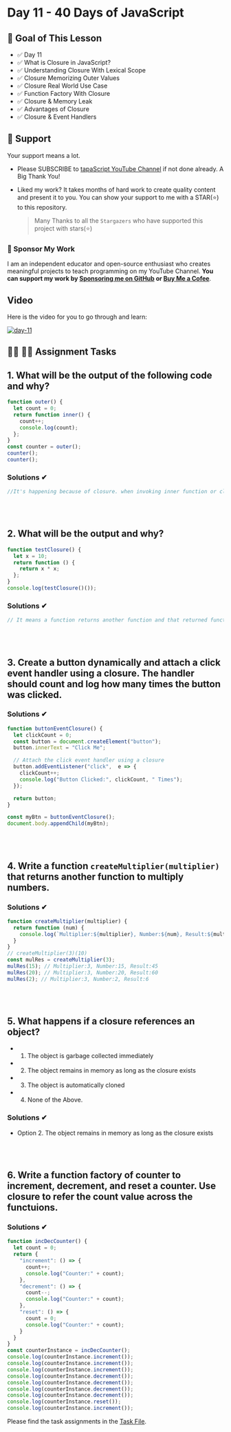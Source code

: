 # Day 11 - 40 Days of JavaScript

## **🎯 Goal of This Lesson**

- ✅ Day 11
- ✅ What is Closure in JavaScript?
- ✅ Understanding Closure With Lexical Scope
- ✅ Closure Memorizing Outer Values
- ✅ Closure Real World Use Case
- ✅ Function Factory With Closure
- ✅ Closure & Memory Leak
- ✅ Advantages of Closure
- ✅ Closure & Event Handlers

## 🫶 Support

Your support means a lot.

- Please SUBSCRIBE to [tapaScript YouTube Channel](https://youtube.com/tapasadhikary) if not done already. A Big Thank You!
- Liked my work? It takes months of hard work to create quality content and present it to you. You can show your support to me with a STAR(⭐) to this repository.

    > Many Thanks to all the `Stargazers` who have supported this project with stars(⭐)

### 🤝 Sponsor My Work

I am an independent educator and open-source enthusiast who creates meaningful projects to teach programming on my YouTube Channel. **You can support my work by [Sponsoring me on GitHub](https://github.com/sponsors/atapas) or [Buy Me a Cofee](https://buymeacoffee.com/tapasadhikary)**.

## Video

Here is the video for you to go through and learn:

[![day-11](./banner.png)](https://youtu.be/lA7CGz3iHyI "Video")

## **👩‍💻 🧑‍💻 Assignment Tasks**

## 1. What will be the output of the following code and why?
```js
function outer() {
  let count = 0;
  return function inner() {
    count++;
    console.log(count);
  };
}
const counter = outer();
counter();
counter();
```

### Solutions ✔

```js
//It's happening because of closure. when invoking inner function or closure function it remembers the outer scope value
```

<br/><br/>

## 2. What will be the output and why?
```js
function testClosure() {
  let x = 10;
  return function () {
    return x * x;
  };
}
console.log(testClosure()());
```

### Solutions ✔

```js
// It means a function returns another function and that returned function is called immediately.
```

<br/><br/>

## 3. Create a button dynamically and attach a click event handler using a closure. The handler should count and log how many times the button was clicked.

### Solutions ✔

```js
function buttonEventClosure() {
  let clickCount = 0;
  const button = document.createElement("button");
  button.innerText = "Click Me";

  // Attach the click event handler using a closure
  button.addEventListener("click",  e => {
    clickCount++;
    console.log("Button Clicked:", clickCount, " Times");
  });

  return button;
}

const myBtn = buttonEventClosure();
document.body.appendChild(myBtn);
```

<br/><br/>

## 4. Write a function `createMultiplier(multiplier)` that returns another function to multiply numbers.

### Solutions ✔

```js
function createMultiplier(multiplier) {
  return function (num) {
    console.log(`Multiplier:${multiplier}, Number:${num}, Result:${multiplier * num}`);
  }
}
// createMultiplier(3)(10)
const mulRes = createMultiplier(3);
mulRes(15); // Multiplier:3, Number:15, Result:45
mulRes(20); // Multiplier:3, Number:20, Result:60
mulRes(2); // Multiplier:3, Number:2, Result:6
```

<br/><br/>

## 5. What happens if a closure references an object?
- 1) The object is garbage collected immediately
- 2) The object remains in memory as long as the closure exists
- 3) The object is automatically cloned
- 4) None of the Above.

### Solutions ✔

- Option 2. The object remains in memory as long as the closure exists

<br/><br/>

## 6. Write a function factory of counter to increment, decrement, and reset a counter. Use closure to refer the count value across the functuions.

### Solutions ✔

```js
function incDecCounter() {
  let count = 0;
  return {
    "increment": () => {
      count++;
      console.log("Counter:" + count);
    },
    "decrement": () => {
      count--;
      console.log("Counter:" + count);
    },
    "reset": () => {
      count = 0;
      console.log("Counter:" + count);
    }
  }
}
const counterInstance = incDecCounter();
console.log(counterInstance.increment());
console.log(counterInstance.increment());
console.log(counterInstance.increment());
console.log(counterInstance.decrement());
console.log(counterInstance.decrement());
console.log(counterInstance.decrement());
console.log(counterInstance.decrement());
console.log(counterInstance.reset());
console.log(counterInstance.increment());
```



Please find the task assignments in the [Task File](./task.md).